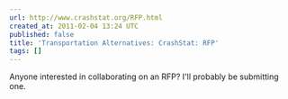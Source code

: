 ```yaml
---
url: http://www.crashstat.org/RFP.html
created_at: 2011-02-04 13:24 UTC
published: false
title: 'Transportation Alternatives: CrashStat: RFP'
tags: []
---
```


Anyone interested in collaborating on an RFP? I'll probably be submitting one.
